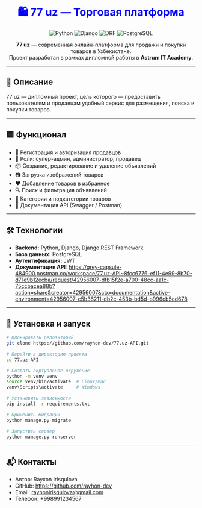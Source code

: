 <h1 align="center" style="color:blue;">
  🛍️ 77 uz — Торговая платформа
</h1>

<p align="center">
  <img src="https://img.shields.io/badge/Python-3.12-blue" alt="Python">
  <img src="https://img.shields.io/badge/Django-5.2-blue" alt="Django">
  <img src="https://img.shields.io/badge/DRF-3.16-blue" alt="DRF">
  <img src="https://img.shields.io/badge/PostgreSQL-15-blue" alt="PostgreSQL">
</p>

<p align="center">
  <b>77 uz</b> — современная онлайн-платформа для продажи и покупки товаров в Узбекистане.<br>
  Проект разработан в рамках дипломной работы в <b>Astrum IT Academy</b>.
</p>

---

## 📘 Описание
77 uz — дипломный проект, цель которого — предоставить пользователям и продавцам удобный сервис для размещения, поиска и покупки товаров.

---

## 🟦 Функционал
- 👤 Регистрация и авторизация продавцов
- 👑 Роли: супер-админ, администратор, продавец
- 📦 Создание, редактирование и удаление объявлений
- 📷 Загрузка изображений товаров
- ❤️ Добавление товаров в избранное
- 🔍 Поиск и фильтрация объявлений
- 📂 Категории и подкатегории товаров
- 📜 Документация API (Swagger / Postman)

---

## 🛠️ Технологии
- **Backend:** Python, Django, Django REST Framework
- **База данных:** PostgreSQL
- **Аутентификация:** JWT
- **Документация API:** https://grey-capsule-484900.postman.co/workspace/77.uz-API~8fcc6776-ef11-4e99-8b70-d71e9b12ecba/request/42956007-dfb15f2e-a700-48cc-aa1c-75ccbacea88b?action=share&creator=42956007&ctx=documentation&active-environment=42956007-c5b36211-db2c-453b-bd5d-b996cb5cd678

---

## 🚀 Установка и запуск
```bash
# Клонировать репозиторий
git clone https://github.com/rayhon-dev/77.uz-API.git

# Перейти в директорию проекта
cd 77.uz-API

# Создать виртуальное окружение
python -m venv venv
source venv/bin/activate  # Linux/Mac
venv\Scripts\activate     # Windows

# Установить зависимости
pip install -r requirements.txt

# Применить миграции
python manage.py migrate

# Запустить сервер
python manage.py runserver

```

---

## 📬 Контакты
- Автор: Rayxon Irisqulova
- GitHub: https://github.com/rayhon-dev
- Email: rayhonirisqulova@gmail.com
- Телефон: +998991234567